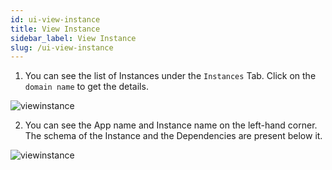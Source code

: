 ```yaml
---
id: ui-view-instance
title: View Instance
sidebar_label: View Instance
slug: /ui-view-instance
---
```


1. You can see the list of Instances under the `Instances` Tab. Click on the `domain name` to get the details.

![viewinstance](/img/UI-ViewInstance-1.PNG)

2. You can see the App name and Instance name on the left-hand corner. The schema of the Instance and the Dependencies are present below it.

![viewinstance](/img/UI-ViewInstance-2.PNG)
